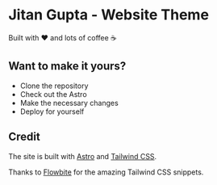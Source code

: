 # Jitan Gupta - Website Theme

Built with ❤️ and lots of coffee ☕

## Want to make it yours?
- Clone the repository
- Check out the Astro
- Make the necessary changes
- Deploy for yourself

## Credit

The site is built with [Astro](https://astro.build) and [Tailwind CSS](https://tailwindcss.com/).

Thanks to [Flowbite](https://flowbite.com/) for the amazing Tailwind CSS snippets.
